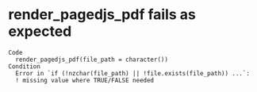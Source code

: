# render_pagedjs_pdf fails as expected

    Code
      render_pagedjs_pdf(file_path = character())
    Condition
      Error in `if (!nzchar(file_path) || !file.exists(file_path)) ...`:
      ! missing value where TRUE/FALSE needed

